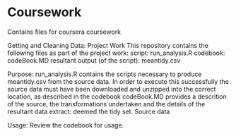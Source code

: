 Coursework
==========

Contains files for coursera coursework

Getting and Cleaning Data: Project Work
This repository contains the following files as part of the project work:
script: run_analysis.R
codebook: codeBook.MD
resultant output (of the script): meantidy.csv

Purpose:
run_analysis.R contains the scripts necessary to produce meantidy.csv from the source data.
In order to execute this successfully the source data must have been downloaded and unzipped into the correct location, as described in the codebook
codeBook.MD provides a descrition of the source, the transformations undertaken and the details of the resultant data extract: deemed the tidy set.
Source data

Usage:
Review the codebook for usage.


